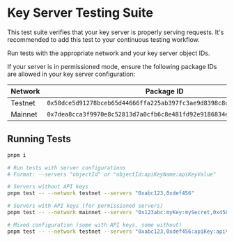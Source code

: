 # Key Server Testing Suite

This test suite verifies that your key server is properly serving requests. It's recommended to add this test to your continuous testing workflow.

Run tests with the appropriate network and your key server object IDs.

If your server is in permissioned mode, ensure the following package IDs are allowed in your key server configuration:

| Network | Package ID |
|---------|------------|
| Testnet | `0x58dce5d91278bceb65d44666ffa225ab397fc3ae9d8398c8c779c5530bd978c2` |
| Mainnet | `0x7dea8cca3f9970e8c52813d7a0cfb6c8e481fd92e9186834e1e3b58db2068029` |

## Running Tests
```bash
pnpm i

# Run tests with server configurations
# Format: --servers "objectId" or "objectId:apiKeyName:apiKeyValue"

# Servers without API keys
pnpm test -- --network testnet --servers "0xabc123,0xdef456"

# Servers with API keys (for permissioned servers)
pnpm test -- --network mainnet --servers "0x123abc:myKey:mySecret,0x456def:otherKey:otherSecret"

# Mixed configuration (some with API keys, some without)
pnpm test -- --network testnet --servers "0xabc123,0xdef456:apiKey:apiValue"
```